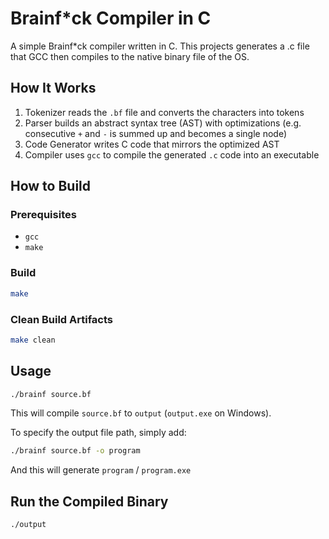 # Brainf\*ck Compiler in C

A simple Brainf\*ck compiler written in C. This projects generates a .c file that GCC then compiles to the native binary file of the OS.

## How It Works

1. Tokenizer reads the `.bf` file and converts the characters into tokens
2. Parser builds an abstract syntax tree (AST) with optimizations (e.g. consecutive `+` and `-` is summed up and becomes a single node)
3. Code Generator writes C code that mirrors the optimized AST
4. Compiler uses `gcc` to compile the generated `.c` code into an executable

## How to Build

### Prerequisites

-   `gcc`
-   `make`

### Build

```bash
make
```

### Clean Build Artifacts

```bash
make clean
```

## Usage

```bash
./brainf source.bf
```

This will compile `source.bf` to `output` (`output.exe` on Windows).

To specify the output file path, simply add:

```bash
./brainf source.bf -o program
```

And this will generate `program` / `program.exe`

## Run the Compiled Binary

```bash
./output
```
